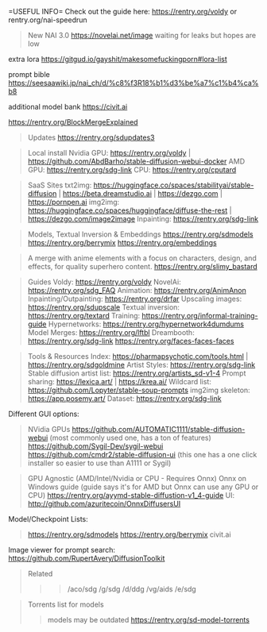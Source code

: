 =USEFUL INFO=
Check out the guide here: https://rentry.org/voldy
or rentry.org/nai-speedrun

>New
NAI 3.0 https://novelai.net/image
waiting for leaks but hopes are low

extra lora
https://gitgud.io/gayshit/makesomefuckingporn#lora-list

prompt bible
https://seesaawiki.jp/nai_ch/d/%c8%f3R18%b1%d3%be%a7%c1%b4%ca%b8

additional model bank
https://civit.ai

https://rentry.org/BlockMergeExplained


>Updates
https://rentry.org/sdupdates3

>Local install
Nvidia GPU: https://rentry.org/voldy | https://github.com/AbdBarho/stable-diffusion-webui-docker
AMD GPU: https://rentry.org/sdg-link
CPU: https://rentry.org/cputard

>SaaS Sites
txt2img: https://huggingface.co/spaces/stabilityai/stable-diffusion | https://beta.dreamstudio.ai | https://dezgo.com | https://pornpen.ai
img2img: https://huggingface.co/spaces/huggingface/diffuse-the-rest | https://dezgo.com/image2image
Inpainting: https://rentry.org/sdg-link

>Models, Textual Inversion & Embeddings
https://rentry.org/sdmodels
https://rentry.org/berrymix
https://rentry.org/embeddings

>A merge with anime elements with a focus on characters, design, and effects, for quality superhero content.
https://rentry.org/slimy_bastard

>Guides
Voldy: https://rentry.org/voldy
NovelAi: https://rentry.org/sdg_FAQ
Animation: https://rentry.org/AnimAnon
Inpainting/Outpainting: https://rentry.org/drfar
Upscaling images: https://rentry.org/sdupscale
Textual inversion: https://rentry.org/textard
Training: https://rentry.org/informal-training-guide
Hypernetworks: https://rentry.org/hypernetwork4dumdums
Model Merges: https://rentry.org/lftbl
Dreambooth: https://rentry.org/sdg-link
https://rentry.org/faces-faces-faces

>Tools & Resources
Index: https://pharmapsychotic.com/tools.html | https://rentry.org/sdgoldmine
Artist Styles: https://rentry.org/sdg-link
Stable diffusion artist list: https://rentry.org/artists_sd-v1-4
Prompt sharing: https://lexica.art/ | https://krea.ai/
Wildcard list: https://github.com/Lopyter/stable-soup-prompts
img2img skeleton: https://app.posemy.art/
Dataset: https://rentry.org/sdg-link

Different GUI options:
>NVidia GPUs
https://github.com/AUTOMATIC1111/stable-diffusion-webui (most commonly used one, has a ton of features)
https://github.com/Sygil-Dev/sygil-webui
https://github.com/cmdr2/stable-diffusion-ui (this one has a one click installer so easier to use than A1111 or Sygil)

>GPU Agnostic (AMD/Intel/Nvidia or CPU - Requires Onnx)
>Onnx on Windows guide (guide says it's for AMD but Onnx can use any GPU or CPU)
https://rentry.org/ayymd-stable-diffustion-v1_4-guide
UI: http://github.com/azuritecoin/OnnxDiffusersUI

Model/Checkpoint Lists:
>https://rentry.org/sdmodels
>https://rentry.org/berrymix
>civit.ai

Image viewer for prompt search:
https://github.com/RupertAvery/DiffusionToolkit

>Related
>>>/aco/sdg
>>>/g/sdg
>>>/d/ddg
>>>/vg/aids
>>>/e/sdg

>Torrents list for models 
>>models may be outdated 
https://rentry.org/sd-model-torrents